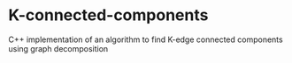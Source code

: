 # K-connected-components
C++ implementation of an algorithm to find K-edge connected components using graph decomposition
